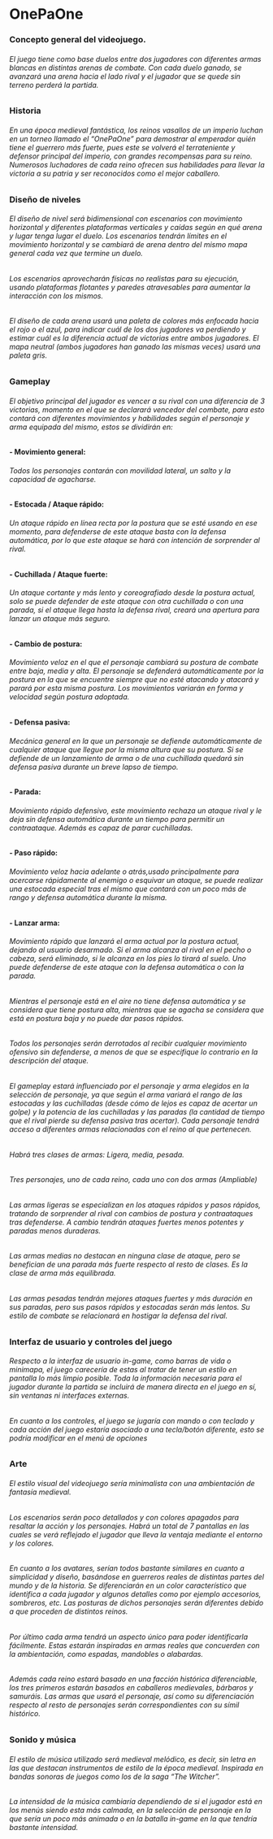 # OnePaOne
### Concepto general del videojuego. 
###### El juego tiene como base duelos entre dos jugadores con diferentes armas blancas en distintas arenas de combate. Con cada duelo ganado, se avanzará una arena hacia el lado rival y el jugador que se quede sin terreno perderá la partida. 
### Historia 
###### En una época medieval fantástica, los reinos vasallos de un imperio luchan en un torneo llamado el “OnePaOne” para demostrar al emperador quién tiene el guerrero más fuerte, pues este se volverá el terrateniente y defensor principal del imperio, con grandes recompensas para su reino. Numerosos luchadores de cada reino ofrecen sus habilidades para llevar la victoria a su patria y ser reconocidos como el mejor caballero.
### Diseño de niveles 
###### El diseño de nivel será bidimensional con escenarios con movimiento horizontal y diferentes plataformas verticales y caídas según en qué arena y lugar tenga lugar el duelo. Los escenarios tendrán límites en el movimiento horizontal y se cambiará de arena dentro del mismo mapa general cada vez que termine un duelo.
###### Los escenarios aprovecharán físicas no realistas para su ejecución, usando plataformas flotantes y paredes atravesables para aumentar la interacción con los mismos.
###### El diseño de cada arena usará una paleta de colores  más enfocada hacia el rojo o el azul, para indicar cuál de los dos jugadores va perdiendo y estimar cuál es la diferencia actual de victorias entre ambos jugadores. El mapa neutral (ambos jugadores han ganado las mismas veces) usará una paleta gris.
### Gameplay 
###### El objetivo principal del jugador es vencer a su rival con una diferencia de 3 victorias, momento en el que se declarará vencedor del combate, para esto contará con diferentes movimientos y habilidades según el personaje y arma equipada del mismo, estos se dividirán en:
#### **- Movimiento general:**
###### Todos los personajes contarán con movilidad lateral, un salto y la capacidad de agacharse.
#### **- Estocada / Ataque rápido:**
###### Un ataque rápido en línea recta por la postura que se esté usando en ese momento, para defenderse de este ataque basta con la defensa automática, por lo que este ataque se hará con intención de sorprender al rival.
#### **- Cuchillada / Ataque fuerte:**
###### Un ataque cortante y más lento y coreografiado desde la postura actual, solo se puede defender de este ataque con otra cuchillada o con una parada, si el ataque llega hasta la defensa rival, creará una apertura para lanzar un ataque más seguro.
#### **- Cambio de postura:** 
###### Movimiento veloz en el que el personaje cambiará su postura de combate entre baja, media y alta. El personaje se defenderá automáticamente por la postura en la que se encuentre siempre que no esté atacando y atacará y parará por esta misma postura. Los movimientos variarán en forma y velocidad según postura adoptada.
#### **- Defensa pasiva:**
###### Mecánica general en la que un personaje se defiende automáticamente de cualquier ataque que llegue por la misma altura que su postura. Si se defiende de un lanzamiento de arma o de una cuchillada quedará sin defensa pasiva durante un breve lapso de tiempo. 
#### **- Parada:** 
###### Movimiento rápido defensivo, este movimiento rechaza un ataque rival y le deja sin defensa automática durante un tiempo para permitir un contraataque. Además es capaz  de parar cuchilladas.
#### **- Paso rápido:** 
###### Movimiento veloz hacia adelante o atrás,usado principalmente para acercarse  rápidamente al enemigo o esquivar un ataque, se puede realizar una estocada especial tras el mismo que contará con un poco más de rango y defensa automática durante la misma.
#### **- Lanzar arma:** 
###### Movimiento rápido que lanzará el arma actual por la postura actual, dejando al usuario desarmado. Si el arma alcanza al rival en el pecho o cabeza, será eliminado, si le alcanza en los pies lo tirará al suelo. Uno puede defenderse de este ataque con la defensa automática o con la parada. 
###### Mientras el personaje está en el aire no tiene defensa automática y se considera que tiene postura alta, mientras que se agacha se considera que está en postura baja y no puede dar pasos rápidos. 
###### Todos los personajes serán derrotados al recibir cualquier movimiento ofensivo sin defenderse, a menos de que se especifique lo contrario en la descripción del ataque.
###### El gameplay estará influenciado por el personaje y arma elegidos en la selección de personaje, ya que según el arma  variará el rango de las estocadas y las cuchilladas (desde cómo de lejos es capaz de acertar un golpe) y la potencia de las cuchilladas y las paradas (la cantidad de tiempo que el rival pierde su defensa pasiva tras acertar). Cada personaje tendrá acceso a diferentes armas relacionadas con el reino al que pertenecen. 
###### Habrá tres clases de armas: Ligera, media, pesada. 
###### Tres personajes, uno de cada reino, cada uno con dos armas (Ampliable)
###### Las armas ligeras se especializan en los ataques rápidos y pasos rápidos, tratando de sorprender al rival con cambios de postura y contraataques tras defenderse. A cambio tendrán ataques fuertes menos potentes y paradas menos duraderas.
###### Las armas medias no destacan en ninguna clase de ataque, pero se benefician de una parada más fuerte respecto al resto de clases. Es la clase de arma más equilibrada. 
###### Las armas pesadas tendrán mejores ataques fuertes y más duración en sus paradas, pero sus pasos rápidos y estocadas serán más lentos. Su estilo de combate se relacionará en hostigar la defensa del rival.
### Interfaz de usuario y controles del juego
###### Respecto a la interfaz de usuario in-game, como barras de vida o minimapa, el juego carecería de estas al tratar de tener un estilo en pantalla lo más limpio posible. Toda la información necesaria para el jugador durante la partida se incluirá de manera directa en el juego en sí, sin ventanas ni interfaces externas. 
###### En cuanto a los controles, el juego se jugaría con mando o con teclado y cada acción del juego estaría asociado a una tecla/botón diferente, esto se podría modificar en el menú de opciones
### Arte
###### El estilo visual del videojuego sería minimalista con una ambientación de fantasía medieval.
###### Los escenarios serán poco detallados y con colores apagados para resaltar la acción y los personajes. Habrá un total de 7 pantallas en las cuales se verá reflejado el jugador que lleva la ventaja mediante el entorno y los colores. 
###### En cuanto a los avatares, serían todos bastante similares en cuanto a simplicidad y diseño, basándose en guerreros reales de distintas partes del mundo y de la historia. Se diferenciarán en un color característico que identifica a cada jugador y algunos detalles como por ejemplo accesorios, sombreros, etc. Las posturas de dichos personajes serán diferentes debido a que proceden de distintos reinos. 
###### Por último cada arma tendrá un aspecto único para poder identificarla fácilmente. Estas estarán inspiradas en armas reales que concuerden con la ambientación, como espadas, mandobles o alabardas. 
###### Además cada reino estará basado en una facción histórica diferenciable, los tres primeros estarán basados en caballeros medievales, bárbaros y samuráis. Las armas que usará el personaje, así como su diferenciación respecto al resto de personajes serán correspondientes con su símil histórico.
### Sonido y música
###### El estilo de música utilizado será medieval melódico, es decir, sin letra en las que destacan instrumentos de estilo de la época medieval. Inspirada en bandas sonoras de juegos como los de la saga “The Witcher”.
###### La intensidad de la música cambiaría dependiendo de si el jugador está en los menús siendo esta más calmada, en la selección de personaje en la que sería un poco más animada o en la batalla in-game en la que tendría bastante intensidad.


